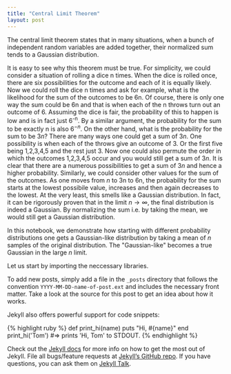 ```yaml
---
title: "Central Limit Theorem"
layout: post
---
```


The central limit theorem states that in many situations, when a bunch of independent random variables are added together, their normalized sum tends to a Gaussian distribution.

<!--- h<sub>&theta;</sub>(x) = &theta;<sub>o</sub> x + &theta;<sub>1</sub>x --->

It is easy to see why this theorem must be true. For simplicity, we could consider a situation of rolling a dice n times. When the dice is rolled once, there are six possibilities for the outcome and each of it is equally likely. Now we could roll the dice n times and ask for example, what is the likelihood for the sum of the outcomes to be 6n. Of course, there is only one way the sum could be 6n and that is when each of the n throws turn out an outcome of 6. Assuming the dice is fair, the probability of this to happen is low and is in fact just 6<sup>-n</sup>. By a similar argument, the probability for the sum to be exactly n is also $6^{-n}$. On the other hand, what is the probability for the sum to be $3n$? There are many ways one could get a sum of $3n$. One possibility is when each of the throws give an outcome of 3. Or the first five being 1,2,3,4,5 and the rest just 3. Now one could also permute the order in which the outcomes 1,2,3,4,5 occur and you would still get a sum of $3n$. It is clear that there are a numerous possibilities to get a sum of $3n$ and hence a higher probability. Similarly, we could consider other values for the sum of the outcomes. As one moves from $n$ to 3n to 6n, the probability for the sum starts at the lowest possibile value, increases and then again decreases to the lowest. At the very least, this smells like a Gaussian distribution. In fact, it can be rigorously proven that in the limit $n\rightarrow\infty$, the final distribution is indeed a Gaussian. By normalizing the sum i.e. by taking the mean, we would still get a Gaussian distribution.

In this notebook, we demonstrate how starting with different probability distributions one gets a Gaussian-like distribution by taking a mean of $n$ samples of the original distribution. The "Gaussian-like" becomes a true Gaussian in the large $n$ limit.

Let us start by importing the neccessary libraries.


To add new posts, simply add a file in the `_posts` directory that follows the convention `YYYY-MM-DD-name-of-post.ext` and includes the necessary front matter. Take a look at the source for this post to get an idea about how it works.

Jekyll also offers powerful support for code snippets:

{% highlight ruby %}
def print_hi(name)
  puts "Hi, #{name}"
end
print_hi('Tom')
#=> prints 'Hi, Tom' to STDOUT.
{% endhighlight %}

Check out the [Jekyll docs][jekyll-docs] for more info on how to get the most out of Jekyll. File all bugs/feature requests at [Jekyll’s GitHub repo][jekyll-gh]. If you have questions, you can ask them on [Jekyll Talk][jekyll-talk].

[jekyll-docs]: http://jekyllrb.com/docs/home
[jekyll-gh]:   https://github.com/jekyll/jekyll
[jekyll-talk]: https://talk.jekyllrb.com/

